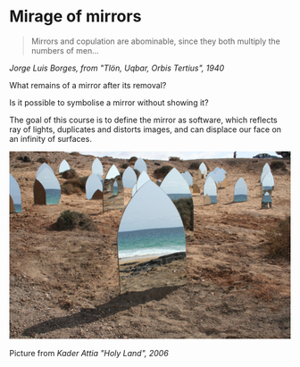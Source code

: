 # Mirage of mirrors

> Mirrors and copulation are abominable, since they both multiply the numbers of men...

*Jorge Luis Borges,  from "Tlön, Uqbar, Orbis Tertius", 1940*

What remains of a mirror after its removal?

Is it possible to symbolise a mirror without showing it?

The goal of this course is to define the mirror as software, which reflects ray of lights, duplicates and distorts images, and can displace our face on an infinity of surfaces.


![kader attia holy land](img/kader-attia-holy-land.jpg)

Picture from *Kader Attia "Holy Land", 2006*
